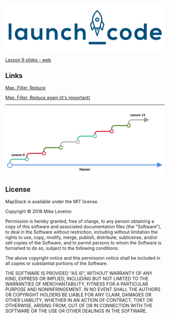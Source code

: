 <img src="https://raw.githubusercontent.com/Leveton/MapStack/master/images/launchCode.png" alt="TSNavigationStripView examples" />

[Lesson 9 slides - web](https://docs.google.com/presentation/d/1UvhhJ38oWsO3AYK0eZjTVUiROUjUHWClCLeMNSdVZjs/pub?start=false&loop=false&delayms=3000)


## Links 

[Map, Filter, Reduce](https://medium.com/@mimicatcodes/simple-higher-order-functions-in-swift-3-0-map-filter-reduce-and-flatmap-984fa00b2532)

[Map, Filter, Reduce again (it's important)](https://digitalleaves.com/blog/2017/02/sequence-hacking-in-swift-i-map-flatmap-sort-filter-reduce/)

<hr />

<img src="https://raw.githubusercontent.com/Leveton/MapSwift/lesson0/images/BranchFlow.png" alt="TSNavigationStripView examples" />


## License

MapStack is available under the MIT license.

Copyright © 2018 Mike Leveton

Permission is hereby granted, free of charge, to any person obtaining a copy of this software and associated documentation files (the "Software"), to deal in the Software without restriction, including without limitation the rights to use, copy, modify, merge, publish, distribute, sublicense, and/or sell copies of the Software, and to permit persons to whom the Software is furnished to do so, subject to the following conditions:

The above copyright notice and this permission notice shall be included in all copies or substantial portions of the Software.

THE SOFTWARE IS PROVIDED "AS IS", WITHOUT WARRANTY OF ANY KIND, EXPRESS OR IMPLIED, INCLUDING BUT NOT LIMITED TO THE WARRANTIES OF MERCHANTABILITY, FITNESS FOR A PARTICULAR PURPOSE AND NONINFRINGEMENT. IN NO EVENT SHALL THE AUTHORS OR COPYRIGHT HOLDERS BE LIABLE FOR ANY CLAIM, DAMAGES OR OTHER LIABILITY, WHETHER IN AN ACTION OF CONTRACT, TORT OR OTHERWISE, ARISING FROM, OUT OF OR IN CONNECTION WITH THE SOFTWARE OR THE USE OR OTHER DEALINGS IN THE SOFTWARE.